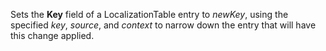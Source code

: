 Sets the **Key** field of a LocalizationTable entry to _newKey_, using the specified _key_, _source_, and _context_ to narrow down the entry that will have this change applied.